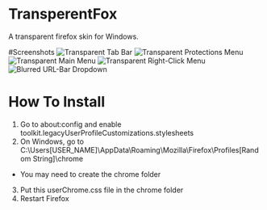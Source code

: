 # TransperentFox
A transparent firefox skin for Windows.

#Screenshots
![Transparent Tab Bar](https://media.discordapp.net/attachments/768603942199230545/775884307494600734/unknown.png?width=1056&height=657)
![Transparent Protections Menu](https://media.discordapp.net/attachments/768603942199230545/775884378500890714/unknown.png)
![Transparent Main Menu](https://cdn.discordapp.com/attachments/768603942199230545/775884433419927572/unknown.png)
![Transparent Right-Click Menu](https://cdn.discordapp.com/attachments/768603942199230545/775884541629169705/unknown.png)
![Blurred URL-Bar Dropdown](https://cdn.discordapp.com/attachments/768603942199230545/775884770587574302/unknown.png)

# How To Install
1) Go to about:config and enable toolkit.legacyUserProfileCustomizations.stylesheets
2) On Windows, go to C:\\Users\[USER_NAME]\AppData\Roaming\Mozilla\Firefox\Profiles\[Random String]\chrome
  - You may need to create the chrome folder
3) Put this userChrome.css file in the chrome folder
4) Restart Firefox
